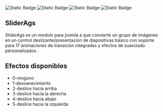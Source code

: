 <div id="header" align="left">
<img alt="Static Badge" src="https://img.shields.io/badge/version-1.0.0-blue">

<img alt="Static Badge" src="https://img.shields.io/badge/compatibilty%20joomla%205-8A2BE2">

<img alt="Static Badge" src="https://img.shields.io/badge/release date-august-blue">

<img alt="Static Badge" src="https://img.shields.io/badge/MODULO-8A2BE2">


</div>


<h2>SliderAgs</h2>
<p>SliderAgs es un modulo para joomla a que convierte un grupo de imágenes en un control deslizante/presentación de diapositivas básico con soporte para 17 animaciones de transición integradas y efectos de suavizado personalizados.<p/>

<h2>Efectos disponibles</h2>
<ul>
  <li>0-ninguno</li>
  <li>1-desvanecimiento</li>
  <li>2-deslice hacia arriba</li>
  <li>3-deslice hacía la derecha</li>
  <li>4-deslice hacía abajo</li>
  <li>5-deslice hacia la izquierda</li>
  

</ul>